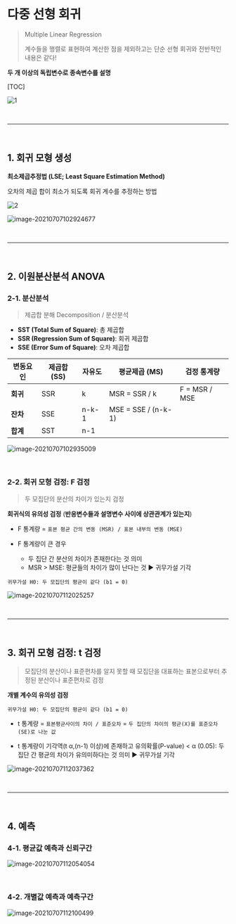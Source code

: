 # 다중 선형 회귀

> Multiple Linear Regression
>
> 계수들을 행렬로 표현하여 계산한 점을 제외하고는 단순 선형 회귀와 전반적인 내용은 같다! 

**두 개 이상의 독립변수로 종속변수를 설명**

[TOC]

![1](README.assets/1.jpg)

<br>

---

<br>

## 1. 회귀 모형 생성

**최소제곱추정법 (LSE; Least Square Estimation Method)**

오차의 제곱 합이 최소가 되도록 회귀 계수를 추정하는 방법

![2](README.assets/2.jpg)

![image-20210707102924677](README.assets/image-20210707102924677.png)

<br>

---

<br>

## 2. 이원분산분석 ANOVA 

### 2-1. 분산분석

> 제곱합 분해 Decomposition / 분산분석

- **SST (Total Sum of Square)**: 총 제곱합
- **SSR (Regression Sum of Square)**: 회귀 제곱합
- **SSE (Error Sum of Square)**: 오차 제곱합

| 변동요인 | 제곱합 (SS) | 자유도 | 평균제곱 (MS)       | 검정 통계량   |
| -------- | ----------- | ------ | ------------------- | ------------- |
| **회귀** | SSR         | k      | MSR = SSR / k       | F = MSR / MSE |
| **잔차** | SSE         | n-k-1  | MSE = SSE / (n-k-1) |               |
| **합계** | SST         | n-1    |                     |               |

![image-20210707102935009](README.assets/image-20210707102935009.png)

<br>

### 2-2. 회귀 모형 검정: F 검정

> 두 모집단의 분산의 차이가 있는지 검정

**회귀식의 유의성 검정** (**반응변수들과 설명변수 사이에 상관관계가 있는지**)

- F 통계량 = `표본 평균 간의 변동 (MSR) / 표본 내부의 변동 (MSE)`

- F 통계량이 큰 경우
  - 두 집단 간 분산의 차이가 존재한다는 것 의미
  - MSR > MSE: 평균들의 차이가 많이 난다는 것 ▶ 귀무가설 기각

```
귀무가설 H0: 두 모집단의 평균이 같다 (b1 = 0)
```

![image-20210707112025257](README.assets/image-20210707112025257.png)

<br>

---

<br>

## 3. 회귀 모형 검정: t 검정

> 모집단의 분산이나 표준편차를 알지 못할 때 모집단을 대표하는 표본으로부터 추정된 분산이나 표준편차로 검정

**개별 계수의 유의성 검정**

```
귀무가설 H0: 두 모집단의 평균이 같다 (b1 = 0)
```

- t 통계량 = `표본평균사이의 차이 / 표준오차` = `두 집단의 차이의 평균(X)를 표준오차(SE)로 나눈 값`

- t 통계량이 기각역(t α,(n-1) 이상)에 존재하고 유의확률(P-value) < α (0.05): 두 집단 간 평균의 차이가 유의미하다는 것 의미 ▶ 귀무가설 기각

![image-20210707112037362](README.assets/image-20210707112037362.png)

<br>

---

<br>

## 4. 예측

### 4-1. 평균값 예측과 신뢰구간

![image-20210707112054054](README.assets/image-20210707112054054.png)

<br>

### 4-2. 개별값 예측과 예측구간

![image-20210707112100499](README.assets/image-20210707112100499.png)
